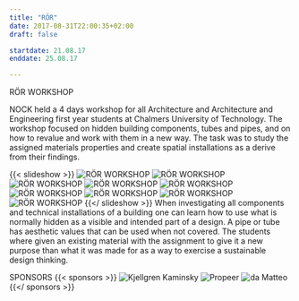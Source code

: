 ```yaml
---
title: "RÖR"
date: 2017-08-31T22:00:35+02:00
draft: false

startdate: 21.08.17
enddate: 25.08.17

---
```


RÖR WORKSHOP

NOCK held a 4 days workshop for all Architecture and Architecture and Engineering first year students at Chalmers University of Technology. The workshop focused on hidden building components, tubes and pipes, and on how to revalue and work with them in a new way. The task was to study the assigned materials properties and create spatial installations as a derive from their findings.

<!--more-->
{{< slideshow >}}
![RÖR WORKSHOP](/uploads/ror-01.jpg)
![RÖR WORKSHOP](/uploads/ror-02.jpg)
![RÖR WORKSHOP](/uploads/ror-03.jpg)
![RÖR WORKSHOP](/uploads/ror-04.jpg)
![RÖR WORKSHOP](/uploads/ror-05.jpg)
![RÖR WORKSHOP](/uploads/ror-06.jpg)
![RÖR WORKSHOP](/uploads/ror-07.jpg)
![RÖR WORKSHOP](/uploads/ror-08.jpg)
![RÖR WORKSHOP](/uploads/ror-09.jpg)
{{</ slideshow >}}
When investigating all components and technical installations of a building one can learn how to use what is normally hidden as a visible and intended part of a design. A pipe or tube has aesthetic values that can be used when not covered. The students where given an existing material with the assignment to give it a new purpose than what it was made for as a way to exercise a sustainable design thinking.

SPONSORS
{{< sponsors >}}
![Kjellgren Kaminsky](/uploads/sponsorer/sponsor.png)
![Propeer](/uploads/sponsorer/sponsor.png)
![da Matteo](/uploads/sponsorer/sponsor.png)
{{</ sponsors >}}
